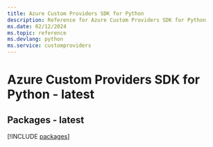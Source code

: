 ```yaml
---
title: Azure Custom Providers SDK for Python
description: Reference for Azure Custom Providers SDK for Python
ms.date: 02/12/2024
ms.topic: reference
ms.devlang: python
ms.service: customproviders
---
```

# Azure Custom Providers SDK for Python - latest
## Packages - latest
[!INCLUDE [packages](custom-providers-index.md)]